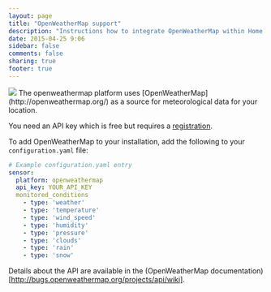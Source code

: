 ```yaml
---
layout: page
title: "OpenWeatherMap support"
description: "Instructions how to integrate OpenWeatherMap within Home Assistant."
date: 2015-04-25 9:06
sidebar: false
comments: false
sharing: true
footer: true
---
```


<img src='/images/supported_brands/openweathermap.png' class='brand pull-right' />
The openweathermap platform uses [OpenWeatherMap](http://openweathermap.org/) as a source for meteorological data for your location. 

You need an API key which is free but requires a [registration](http://home.openweathermap.org/users/sign_up).

To add OpenWeatherMap to your installation, add the following to your `configuration.yaml` file:

```yaml
# Example configuration.yaml entry
sensor:
  platform: openweathermap
  api_key: YOUR_API_KEY
  monitored_conditions
    - type: 'weather'
    - type: 'temperature'
    - type: 'wind_speed'
    - type: 'humidity'
    - type: 'pressure'
    - type: 'clouds'
    - type: 'rain'
    - type: 'snow'
```
Details about the API are available in the (OpenWeatherMap documentation)[http://bugs.openweathermap.org/projects/api/wiki].
